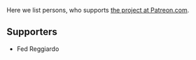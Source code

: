 Here we list persons, who supports [the project at Patreon.com](https://www.patreon.com/ultralisp).

## Supporters

* Fed Reggiardo
